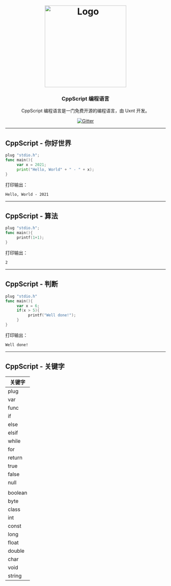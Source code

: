 <div align="center">
<a href="#">
<h1><img src="CppScript-logo.png" alt="Logo" width="256"></h1>
</a>

### CppScript 编程语言

CppScript 编程语言是一门免费开源的编程语言，由 Uxnt 开发。 
	
[![Gitter](https://badges.gitter.im/uxnt/cpp-script.svg)](https://gitter.im/uxnt/cpp-script?utm_source=badge&utm_medium=badge&utm_campaign=pr-badge)

</div>


---
## CppScript - 你好世界
```go
plug "stdio.h";
func main(){
     var x = 2021;
     print("Hello, World" + " - " + x);
}
```
打印输出：

```
Hello, World - 2021
```
----
## CppScript - 算法
```go
plug "stdio.h";
func main(){
     printf(1+1);
}
```
打印输出：

```
2
```
---
## CppScript - 判断
```go
plug "stdio.h"
func main(){
     var x = 6;
     if(x > 5){
          printf("Well done!");
     }
}
```
打印输出：
```
Well done!
```
---

## CppScript - 关键字

|关键字|
|-|
|plug|
|var|
|func|
|if|
|else|
|elsif|
|while|
|for|
|return|
|true|
|false|
|null|
||
|boolean|
|byte|
|class|
|int|
|const|
|long|
|float|
|double|
|char|
|void|
|string|


